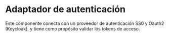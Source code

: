 # Adaptador de autenticación
Este componente conecta con un proveedor de autenticación SS0 y Oauth2 (Keycloak), y tiene como propósito validar los
tokens de acceso.